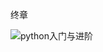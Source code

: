 终章





![python入门与进阶](https://gcore.jsdelivr.net/gh/JerryZhengzzz/images@main/Python/python%E5%85%A5%E9%97%A8%E4%B8%8E%E8%BF%9B%E9%98%B6.png)